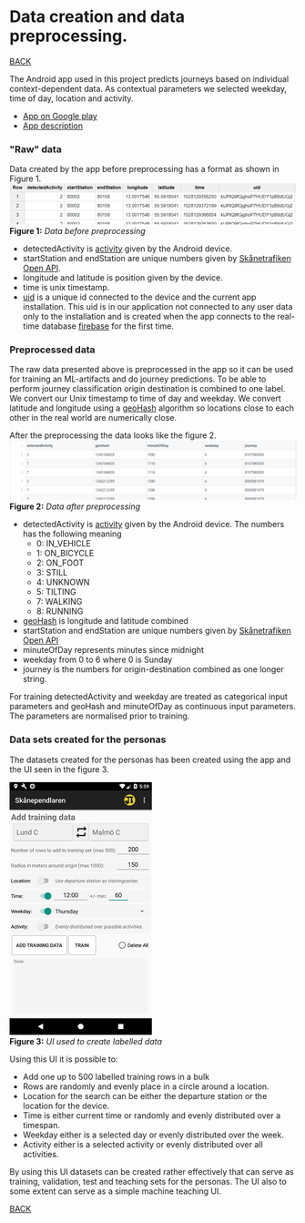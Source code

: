 # Data creation and data preprocessing.

[BACK](../README.md)

The Android app used in this project predicts journeys based on individual context-dependent data. As contextual parameters we selected weekday, time of day, location and activity.
* [App on Google play](https://play.google.com/store/apps/details?id=se.k3larra.alvebuss&hl=sv)
* [App description](https://skanependlaren.firebaseapp.com/)

### "Raw" data
Data created by the app before preprocessing has a format as shown in Figure 1.
![](../images/bqdata.png)
**Figure 1:** *Data before preprocessing*
* detectedActivity is [activity](https://developers.google.com/android/reference/com/google/android/gms/location/DetectedActivity) given by the Android device.
* startStation and endStation are unique numbers given by [Skånetrafiken Open API](http://labs.skanetrafiken.se/api.asp).
* longitude and latitude is position given by the device.
* time is unix timestamp.
* [uid](https://firebase.google.com/docs/auth/android/anonymous-auth) is a unique id connected to the device and the current app installation. This uid is in our application not connected to any user data only to the installation and is created when the app connects to the real-time database [firebase](https://firebase.google.com/) for the first time.

### Preprocessed data
The raw data presented above is preprocessed in the app so it can be used for training an ML-artifacts and do journey predictions. To be able to perform journey classification origin destination is combined to one label. We convert our Unix timestamp to time of day and weekday. We convert latitude and longitude using a [geoHash](https://en.wikipedia.org/wiki/Geohash) algorithm so locations close to each other in the real world are numerically close.

After the preprocessing the data looks like the figure 2.
![](../images/preprocessed_data.png)
**Figure 2:** *Data after preprocessing*
* detectedActivity is [activity](https://developers.google.com/android/reference/com/google/android/gms/location/DetectedActivity) given by the Android device. The numbers has the following meaning
  * 0: IN_VEHICLE
  * 1: ON_BICYCLE
  * 2: ON_FOOT
  * 3: STILL
  * 4: UNKNOWN
  * 5: TILTING
  * 7: WALKING
  * 8: RUNNING
* [geoHash](ttps://en.wikipedia.org/wiki/Geohash) is longitude and latitude combined
* startStation and endStation are unique numbers given by [Skånetrafiken Open API](http://labs.skanetrafiken.se/api.asp)
* minuteOfDay represents minutes since midnight
* weekday from 0 to 6 where 0 is Sunday
* journey is the numbers for origin-destination combined as one longer string.

For training detectedActivity and weekday are treated as categorical input parameters and geoHash and minuteOfDay as continuous input parameters. The parameters are normalised prior to training.<!--Kolla om detta gäller cat pars-->

### Data sets created for the personas
The datasets created for the personas has been created using the app and the UI seen in the figure 3.

![](../images/trainingdatasmall.png)<br>
**Figure 3:** *UI used to create labelled data*

Using this UI it is possible to:
* Add one up to 500 labelled training rows in a bulk
* Rows are randomly and evenly place in a circle around a location.
* Location for the search can be either the departure station or the location for the device.
* Time is either current time or randomly and evenly distributed over a timespan.
* Weekday either is a selected day or evenly distributed over the week.
* Activity either is a selected activity or evenly distributed over all activities.

By using this UI datasets can be created rather effectively that can serve as training, validation, test and teaching sets for the personas. The UI also to some extent can serve as a simple machine teaching UI.

[BACK](../README.md)
